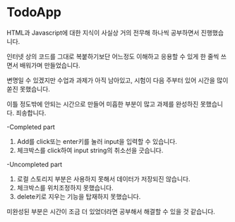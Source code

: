 # TodoApp

HTML과 Javascript에 대한 지식이 사실상 거의 전무해 하나씩 공부하면서 진행했습니다.

인터넷 상의 코드를 그대로 복붙하기보단 어느정도 이해하고 응용할 수 있게 한 줄씩 쓰면서 배워가며 만들었습니다.

변명일 수 있겠지만 수업과 과제가 아직 남아있고, 시험이 다음 주부터 있어 시간을 많이 쏟진 못했습니다. 

이틀 정도밖에 안되는 시간으로 만들어 미흡한 부분이 많고 과제를 완성하진 못했습니다. 죄송합니다.



-Completed part
1. Add를 click또는 enter키를 눌러 input을 입력할 수 있습니다.
2. 체크박스를 click하여 input string의 취소선을 긋습니다.


-Uncompleted part
1. 로컬 스토리지 부분은 사용하지 못해서 데이터가 저장되진 않습니다.
2. 체크박스를 위치조정하지 못했습니다. 
3. delete키로 지우는 기능을 탑재하지 못했습니다. 


미완성된 부분은 시간이 조금 더 있었더라면 공부해서 해결할 수 있을 것 같습니다.
